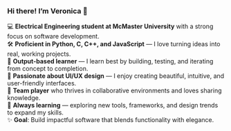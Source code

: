 ### Hi there! I’m Veronica 👋

💻 **Electrical Engineering student at McMaster University** with a strong focus on software development.  
🛠 **Proficient in Python, C, C++, and JavaScript** — I love turning ideas into real, working projects.  
🚀 **Output-based learner** — I learn best by building, testing, and iterating from concept to completion.  
🎨 **Passionate about UI/UX design** — I enjoy creating beautiful, intuitive, and user-friendly interfaces.  
🤝 **Team player** who thrives in collaborative environments and loves sharing knowledge.  
🌱 **Always learning** — exploring new tools, frameworks, and design trends to expand my skills.  
✨ **Goal**: Build impactful software that blends functionality with elegance.  

